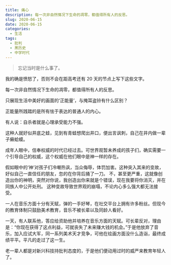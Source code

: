 ```yaml
---
title: 痛心
description: 每一次非自然情况下生命的凋零，都值得所有人的反思。
slug: 2020-06-15
date: 2020-06-15
categories:
  - 生活
tags:
  - 批判
  - 黑历史
  - 中学时代
---
```


> 忘记当时是什么事了。

我的确是愤怒了，否则不会在距高考还有 20 天的节点上写下这些文字。

每一次非自然情况下生命的凋零，都值得所有人的反思。

只展现生活中美好的画面的‘正能量’，与掩耳盗铃有什么区别？

正能量所践踏的是所有怯于表达的普通人的内心。

有人说：自杀者就是心理承受能力不强。

这种人就好似井底之蛙，见到有青蛙想爬出井口，便出言讽刺，自己在井内做一辈子癞蛤蟆。

成年人眼中，信奉权威的时代已经过去。可世界观暂未养成的孩子们，确实需要一个引导自己的权威，这个权威在他们眼中是神一样的存在。

假如眼中的‘神’对孩子们冷嘲热讽，当众侮辱，体罚加害。这种突入其来的变故，好似自己一直信任的朋友，忽的在你背后捅了一刀。
不，甚至更严重，这就像创造出你的神明，突然对你说，我创造出你来就是个错误，现在我要将你消灭，并在同族人中公开处刑。
这种变故导致世界观的崩塌，不论内心多么强大都无法接受。

一人在音乐方面十分有天赋，弹的一手好琴，在社交平台上拥有许多粉丝。但现今的教育体制只鼓励美术教育，音乐不被长辈以及同龄人看好。

一天，有人联系他，答应给资助他并培养在音乐方面的天赋。可长辈反对，理由是：“你现在获得了这点利益，可就丧失了未来赚大钱的机会。”于是他放弃了音乐，加入应试大军，同一系列美术天才竞争，可他在绘画方面没什么造诣，最终成绩平平。平凡的走过了这一生。

老一辈人都是对新兴科技持批判态度的，于是他们便动用过时的威严来教育年轻人了。
